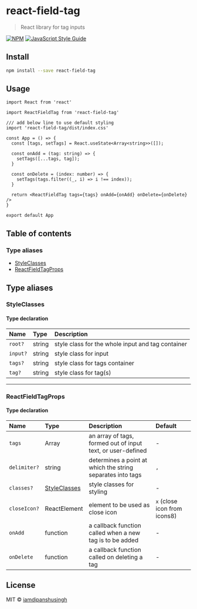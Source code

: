 # react-field-tag

> React library for tag inputs

[![NPM](https://img.shields.io/npm/v/react-field-tag.svg)](https://www.npmjs.com/package/react-field-tag) [![JavaScript Style Guide](https://img.shields.io/badge/code_style-standard-brightgreen.svg)](https://standardjs.com)

## Install

```bash
npm install --save react-field-tag
```

## Usage

```tsx
import React from 'react'

import ReactFieldTag from 'react-field-tag'

/// add below line to use default styling
import 'react-field-tag/dist/index.css'

const App = () => {
  const [tags, setTags] = React.useState<Array<string>>([]);

  const onAdd = (tag: string) => {
    setTags([...tags, tag]);
  }

  const onDelete = (index: number) => {
    setTags(tags.filter((_, i) => i !== index));
  }

  return <ReactFieldTag tags={tags} onAdd={onAdd} onDelete={onDelete} />
}

export default App
```

## Table of contents

### Type aliases

- [StyleClasses](#StyleClasses)
- [ReactFieldTagProps](#ReactFieldTagProps)

## Type aliases

### StyleClasses

#### Type declaration

| Name | Type | Description |
| :------ | :------ | :------ |
| `root?` | string | style class for the whole input and tag container |
| `input?` | string | style class for input |
| `tags?` | string | style class for tags container |
| `tag?` | string | style class for tag(s) |

___

### ReactFieldTagProps

#### Type declaration

| Name | Type | Description | Default |
| :------ | :------ | :------ | :------ |
| `tags` | Array<string> | an array of tags, formed out of input text, or user-defined | - |
| `delimiter?` | string | determines a point at which the string separates into tags | `,` |
| `classes?` | [StyleClasses](#StyleClasses) | style classes for styling | - |
| `closeIcon?` | ReactElement | element to be used as close icon | `x` (close icon from icons8) |
| `onAdd` | function | a callback function called when a new tag is to be added | - |
| `onDelete` | function | a callback function called on deleting a tag | - |

## License

MIT © [iamdipanshusingh](https://github.com/iamdipanshusingh)
